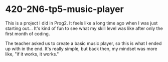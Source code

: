 # 420-2N6-tp5-music-player
This is a project I did in Prog2. It feels like a long time ago when I was just starting out... It's kind of fun to see what my skill level was like after only the first month of coding.

The teacher asked us to create a basic music player, so this is what I ended up with in the end. It's really simple, but back then, my mindset was more like, "if it works, it works."
